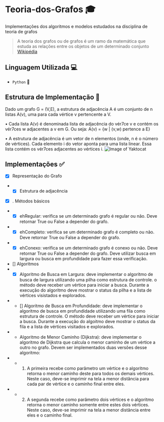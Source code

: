 # Teoria-dos-Grafos 🎓

Implementações dos algoritmos e modelos estudados na disciplina de teoria de grafos

> A teoria dos grafos ou de grafos é um ramo da matemática que estuda as relações entre os objetos de um determinado conjunto [Wikipédia](https://pt.wikipedia.org/wiki/Teoria_dos_grafos)

## Linguagem Utilizada 💻
- `Python` 🐍

## Estrutura de Implementação 💭

Dado um grafo G = (V,E), a estrutura de adjacência A é um
conjunto de n listas A(v), uma para cada vértice v pertencente
a V.

• Cada lista A(v) é denominada lista de adjacência do vér7ce v e
contém os vér7ces w adjacentes a v em G. Ou seja:
A(v) = {w | (v,w) pertence a E}

• A estrutura de adjacência é um vetor de n elementos (onde, n
é o número de vértices). Cada elemento i do vetor aponta para
uma lista linear. Essa lista contém os vér7ces adjacentes ao
vértices i.
![Image of Yaktocat](https://media.discordapp.net/attachments/637830778893500436/753691000676941975/unknown.png?width=792&height=587)

## Implementações ✅
- [x] Representação do Grafo
- - [x] Estrutura de adjacência
- [x] . Métodos básicos
- - [x] ehRegular: verifica se um determinado grafo é regular ou não. Deve retornar True ou False a depender do grafo.

- - [x] ehCompleto: verifica se um determinado grafo é completo ou não. Deve retornar True ou False a depender do grafo.

- - [x] ehConexo: verifica se um determinado grafo é conexo ou não. Deve retornar True ou False a depender do grafo. Deve utilizar busca em largura ou busca em profundidade para fazer essa verificação.

- [] Algoritmos
- - [x] Algoritmo de Busca em Largura: deve implementar o algoritmo de busca de largura utilizando uma pilha como estrutura de controle. o método deve receber um vértice para iniciar a busca. Durante a execução do algoritmo deve mostrar o status da pilha e a lista de vértices visistados e explorados.
- - [] Algoritmo de Busca em Profundidade: deve implementar o algoritmo de busca em profundidade utilizando uma fila como estrutura de controle. O método deve receber um vértice para iniciar a busca. Durante a execução do algoitmo deve mostrar o status da fila e a lista de vértices visitados e explorados.
- - Algoritmo de Menor Caminho (Dijkstra): deve implementar o algoritmo de Dijkstra que calcula o menor caminho de um vértice a outro no grafo.
Devem ser implementados duas versões desse algoritmo:
- - 1. A primeira recebe como parâmetro um vértice e o algoritmo retorna o menor caminho deste para todos os demais vértices. Neste caso, deve-se imprimir na tela a menor distância para cada par de vértice e o caminho final entre eles.
- - 2. A segunda recebe como parâmetro dois vértices e o algoritmo retorna o menor caminho somente entre estes dois vértices. Neste caso, deve-se imprimir na tela a menor distância entre eles e o caminho final.
